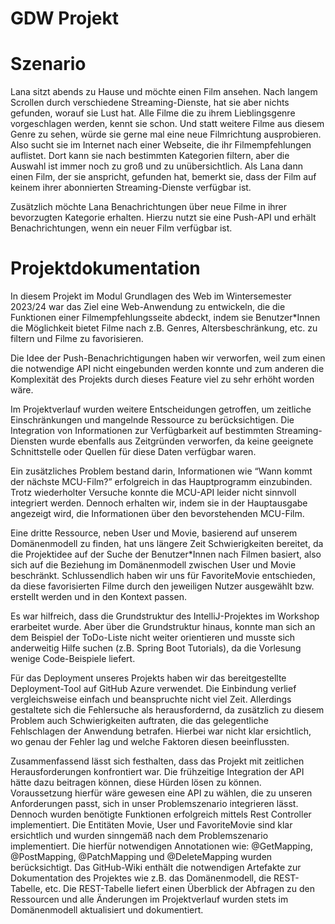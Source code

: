 # GDW Projekt 

# Szenario 
Lana sitzt abends zu Hause und möchte einen Film ansehen. Nach langem Scrollen durch verschiedene Streaming-Dienste, hat sie aber nichts gefunden, worauf sie Lust hat. Alle Filme die zu ihrem Lieblingsgenre vorgeschlagen werden, kennt sie schon. Und statt weitere Filme aus diesem Genre zu sehen, würde sie gerne mal eine neue Filmrichtung ausprobieren. Also sucht sie im Internet nach einer Webseite, die ihr Filmempfehlungen auflistet. Dort kann sie nach bestimmten Kategorien filtern, aber die Auswahl ist immer noch zu groß und zu unübersichtlich. Als Lana dann einen Film, der sie anspricht, gefunden hat, bemerkt sie, dass der Film auf keinem ihrer abonnierten Streaming-Dienste verfügbar ist. 

Zusätzlich möchte Lana Benachrichtungen über neue Filme in ihrer bevorzugten Kategorie erhalten. Hierzu nutzt sie eine Push-API und erhält Benachrichtungen, wenn ein neuer Film verfügbar ist.

# Projektdokumentation 
In diesem Projekt im Modul Grundlagen des Web im Wintersemester 2023/24 war das Ziel eine Web-Anwendung zu entwickeln, die die Funktionen einer Filmempfehlungsseite abdeckt, indem sie Benutzer*Innen die Möglichkeit bietet Filme nach z.B. Genres, Altersbeschränkung, etc. zu filtern und Filme zu favorisieren.

Die Idee der Push-Benachrichtigungen haben wir verworfen, weil zum einen die notwendige API nicht eingebunden werden konnte und zum anderen die Komplexität des Projekts durch dieses Feature viel zu sehr erhöht worden wäre.

Im Projektverlauf wurden weitere Entscheidungen getroffen, um zeitliche Einschränkungen und mangelnde Ressource zu berücksichtigen. Die Integration von Informationen zur Verfügbarkeit auf bestimmten Streaming-Diensten wurde ebenfalls aus Zeitgründen verworfen, da keine geeignete Schnittstelle oder Quellen für diese Daten verfügbar waren.

Ein zusätzliches Problem bestand darin, Informationen wie “Wann kommt der nächste MCU-Film?” erfolgreich in das Hauptprogramm einzubinden. Trotz wiederholter Versuche konnte die MCU-API leider nicht sinnvoll integriert werden. Dennoch erhalten wir, indem sie in der Hauptausgabe angezeigt wird, die Informationen über den bevorstehenden MCU-Film. 

Eine dritte Ressource, neben User und Movie, basierend auf unserem Domänenmodell zu finden, hat uns längere Zeit Schwierigkeiten bereitet, da die Projektidee auf der Suche der Benutzer*Innen nach Filmen basiert, also sich auf die Beziehung im Domänenmodell zwischen User und Movie beschränkt. Schlussendlich haben wir uns für FavoriteMovie entschieden, da diese favorisierten Filme durch den jeweiligen Nutzer ausgewählt bzw. erstellt werden und in den Kontext passen.

Es war hilfreich, dass die Grundstruktur des IntelliJ-Projektes im Workshop erarbeitet wurde. Aber über die Grundstruktur hinaus, konnte man sich an dem Beispiel der ToDo-Liste nicht weiter orientieren und musste sich anderweitig Hilfe suchen (z.B. Spring Boot Tutorials), da die Vorlesung wenige Code-Beispiele liefert.

Für das Deployment unseres Projekts haben wir das bereitgestellte Deployment-Tool auf GitHub Azure verwendet. Die Einbindung verlief vergleichsweise einfach und beanspruchte nicht viel Zeit. Allerdings gestaltete sich die Fehlersuche als herausfordernd, da zusätzlich zu diesem Problem auch Schwierigkeiten auftraten, die das gelegentliche Fehlschlagen der Anwendung betrafen. Hierbei war nicht klar ersichtlich, wo genau der Fehler lag und welche Faktoren diesen beeinflussten.

Zusammenfassend lässt sich festhalten, dass das Projekt mit zeitlichen Herausforderungen konfrontiert war. Die frühzeitige Integration der API hätte dazu beitragen können, diese Hürden lösen zu können. Voraussetzung hierfür wäre gewesen eine API zu wählen, die zu unseren Anforderungen passt, sich in unser Problemszenario integrieren lässt. Dennoch wurden benötigte Funktionen erfolgreich mittels Rest Controller implementiert. Die Entitäten Movie, User und FavoriteMovie sind klar ersichtlich und wurden sinngemäß nach dem Problemszenario implementiert. Die hierfür notwendigen Annotationen wie: @GetMapping, @PostMapping, @PatchMapping und @DeleteMapping wurden berücksichtigt. Das GitHub-Wiki enthält die notwendigen Artefakte zur Dokumentation des Projektes wie z.B. das Domänenmodell, die REST-Tabelle, etc. Die REST-Tabelle liefert einen Überblick der Abfragen zu den Ressourcen und alle Änderungen im Projektverlauf wurden stets im Domänenmodell aktualisiert und dokumentiert. 


